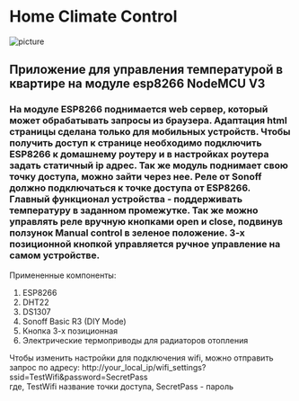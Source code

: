 # Home Climate Control
![picture](https://doszhan-m.github.io/storage/home_climate_control.png)

## Приложение для управления температурой в квартире на модуле esp8266 NodeMCU V3

### На модуле ESP8266 поднимается web сервер, который может обрабатывать запросы из браузера. Адаптация html страницы сделана только для мобильных устройств. Чтобы получить доступ к странице необходимо подключить ESP8266 к домашнему роутеру и в настройках роутера задать статичный ip адрес. Так же модуль поднимает свою точку доступа, можно зайти через нее. Реле от Sonoff должно подключаться к точке доступа от ESP8266. Главный функционал устройства - поддерживать температуру в заданном промежутке. Так же можно управлять реле вручную кнопками open и close, подвинув ползунок Manual control в зеленое положение.  3-х позиционной кнопкой управляется ручное управление на самом устройстве. 


Примененные компоненты: 
1. ESP8266
2. DHT22
3. DS1307
4. Sonoff Basic R3 (DIY Mode)
5. Кнопка 3-х позиционная
6. Электрические термоприводы для радиаторов отопления

Чтобы изменить настройки для подключения wifi, можно отправить запрос по адресу:
http://your_local_ip/wifi_settings?ssid=TestWifi&password=SecretPass\
где, TestWifi название точки доступа, SecretPass - пароль